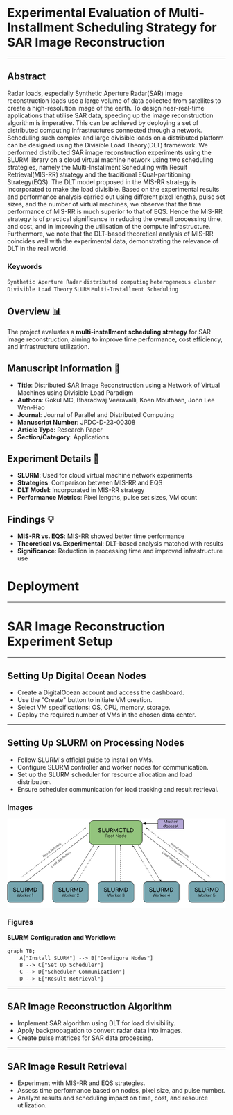 # Experimental Evaluation of Multi-Installment Scheduling Strategy for SAR Image Reconstruction

---
## Abstract 
Radar loads, especially Synthetic Aperture Radar(SAR) image reconstruction loads use a large volume of data collected from satellites to create a high-resolution image of the earth. To design near-real-time applications that utilise SAR data, speeding up the image reconstruction algorithm is imperative. This can be achieved by deploying a set of distributed computing infrastructures connected through a network. Scheduling such complex and large divisible loads on a distributed platform can be designed using the Divisible Load Theory(DLT) framework. We performed distributed SAR image reconstruction experiments using the SLURM library on a cloud virtual machine network using two scheduling strategies, namely the Multi-Installment Scheduling with Result Retrieval(MIS-RR) strategy and the traditional EQual-partitioning Strategy(EQS). The DLT model proposed in the MIS-RR strategy is incorporated to make the load divisible. Based on the experimental results and performance analysis carried out using different pixel lengths, pulse set sizes, and the number of virtual machines, we observe that the time performance of MIS-RR is much superior to that of EQS. Hence the MIS-RR strategy is of practical significance in reducing the overall processing time, and cost, and in improving the utilisation of the compute infrastructure. Furthermore, we note that the DLT-based theoretical analysis of MIS-RR coincides well with the experimental data, demonstrating the relevance of DLT in the real world.

### Keywords
`Synthetic Aperture Radar` `distributed computing` `heterogeneous cluster` `Divisible Load Theory` `SLURM` `Multi-Installment Scheduling`

## Overview 📊
The project evaluates a **multi-installment scheduling strategy** for SAR image reconstruction, aiming to improve time performance, cost efficiency, and infrastructure utilization.

## Manuscript Information 📝
- **Title**: Distributed SAR Image Reconstruction using a Network of Virtual Machines using Divisible Load Paradigm
- **Authors**: Gokul MC, Bharadwaj Veeravalli, Koen Mouthaan, John Lee Wen-Hao
- **Journal**: Journal of Parallel and Distributed Computing
- **Manuscript Number**: JPDC-D-23-00308
- **Article Type**: Research Paper
- **Section/Category**: Applications

## Experiment Details 🔬
- **SLURM**: Used for cloud virtual machine network experiments
- **Strategies**: Comparison between MIS-RR and EQS
- **DLT Model**: Incorporated in MIS-RR strategy
- **Performance Metrics**: Pixel lengths, pulse set sizes, VM count

## Findings 💡
- **MIS-RR vs. EQS**: MIS-RR showed better time performance
- **Theoretical vs. Experimental**: DLT-based analysis matched with results
- **Significance**: Reduction in processing time and improved infrastructure use

# Deployment 
---

# SAR Image Reconstruction Experiment Setup
---

## Setting Up Digital Ocean Nodes
- Create a DigitalOcean account and access the dashboard.
- Use the "Create" button to initiate VM creation.
- Select VM specifications: OS, CPU, memory, storage.
- Deploy the required number of VMs in the chosen data center.

---
## Setting Up SLURM on Processing Nodes
- Follow SLURM's official guide to install on VMs.
- Configure SLURM controller and worker nodes for communication.
- Set up the SLURM scheduler for resource allocation and load distribution.
- Ensure scheduler communication for load tracking and result retrieval.

### Images
<div style="background: white;"> <img  src='img/expslt1.png' alt='SLURM Architection'> </div>


### Figures
**SLURM Configuration and Workflow:**
~~~mermaid
graph TB;
    A["Install SLURM"] --> B["Configure Nodes"]
    B --> C["Set Up Scheduler"]
    C --> D["Scheduler Communication"]
    D --> E["Result Retrieval"]
~~~

---
## SAR Image Reconstruction Algorithm
- Implement SAR algorithm using DLT for load divisibility.
- Apply backpropagation to convert radar data into images.
- Create pulse matrices for SAR data processing.

---
## SAR Image Result Retrieval
- Experiment with MIS-RR and EQS strategies.
- Assess time performance based on nodes, pixel size, and pulse number.
- Analyze results and scheduling impact on time, cost, and resource utilization.


